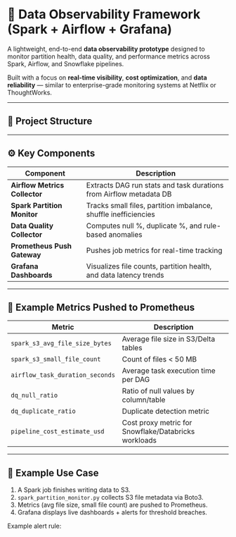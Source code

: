 # 🧠 Data Observability Framework (Spark + Airflow + Grafana)

A lightweight, end-to-end **data observability prototype** designed to monitor partition health, data quality, and performance metrics across Spark, Airflow, and Snowflake pipelines.

Built with a focus on **real-time visibility**, **cost optimization**, and **data reliability** — similar to enterprise-grade monitoring systems at Netflix or ThoughtWorks.

---

## 📂 Project Structure


---

## ⚙️ Key Components

| Component | Description |
|------------|-------------|
| **Airflow Metrics Collector** | Extracts DAG run stats and task durations from Airflow metadata DB |
| **Spark Partition Monitor** | Tracks small files, partition imbalance, shuffle inefficiencies |
| **Data Quality Collector** | Computes null %, duplicate %, and rule-based anomalies |
| **Prometheus Push Gateway** | Pushes job metrics for real-time tracking |
| **Grafana Dashboards** | Visualizes file counts, partition health, and data latency trends |

---

## 🧩 Example Metrics Pushed to Prometheus

| Metric | Description |
|---------|-------------|
| `spark_s3_avg_file_size_bytes` | Average file size in S3/Delta tables |
| `spark_s3_small_file_count` | Count of files < 50 MB |
| `airflow_task_duration_seconds` | Average task execution time per DAG |
| `dq_null_ratio` | Ratio of null values by column/table |
| `dq_duplicate_ratio` | Duplicate detection metric |
| `pipeline_cost_estimate_usd` | Cost proxy metric for Snowflake/Databricks workloads |

---

## 🧠 Example Use Case

1. A Spark job finishes writing data to S3.  
2. `spark_partition_monitor.py` collects S3 file metadata via Boto3.  
3. Metrics (avg file size, small file count) are pushed to Prometheus.  
4. Grafana displays live dashboards + alerts for threshold breaches.  

Example alert rule:

